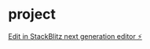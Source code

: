 # project

[Edit in StackBlitz next generation editor ⚡️](https://stackblitz.com/~/github.com/Xmedd/project)
